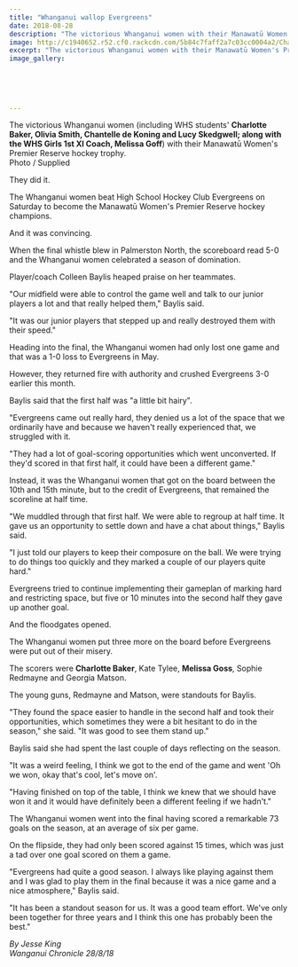 ```yaml
---
title: "Whanganui wallop Evergreens"
date: 2018-08-28
description: "The victorious Whanganui women with their Manawatū Women's Premier Reserve hockey trophy..."
image: http://c1940652.r52.cf0.rackcdn.com/5b84c7faff2a7c03cc0004a2/Charlotte-Bakerbetter350-Chron-28-Aug.gif
excerpt: "The victorious Whanganui women with their Manawatū Women's Premier Reserve hockey trophy."
image_gallery:
    
    
    
    
    
---
```


<p><span>The victorious Whanganui women (including WHS students'&nbsp;<strong>Charlotte Baker, Olivia Smith, Chantelle de Koning and Lucy Skedgwell; along with the WHS Girls 1st XI Coach, Melissa Goff</strong>) with their Manawatū Women's Premier Reserve hockey trophy. <br />Photo / Supplied</span></p>
<p class="element element-paragraph">They did it.</p>
<p class="element element-paragraph">The Whanganui women beat High School Hockey Club Evergreens on Saturday to become the Manawatū Women's Premier Reserve hockey champions.</p>
<p class="element element-paragraph">And it was convincing.</p>
<p class="element element-paragraph">When the final whistle blew in Palmerston North, the scoreboard read 5-0 and the Whanganui women celebrated a season of domination.</p>
<p class="element element-paragraph">Player/coach Colleen Baylis heaped praise on her teammates.</p>
<p class="element element-paragraph">"Our midfield were able to control the game well and talk to our junior players a lot and that really helped them," Baylis said.</p>
<p class="element element-paragraph">"It was our junior players that stepped up and really destroyed them with their speed."</p>
<p class="element element-paragraph">Heading into the final, the Whanganui women had only lost one game and that was a 1-0 loss to Evergreens in May.</p>
<p class="element element-paragraph">However, they returned fire with authority and crushed Evergreens 3-0 earlier this month.</p>
<p class="element element-paragraph">Baylis said that the first half was "a little bit hairy".</p>
<p class="element element-paragraph">"Evergreens came out really hard, they denied us a lot of the space that we ordinarily have and because we haven't really experienced that, we struggled with it.</p>
<p class="element element-paragraph">"They had a lot of goal-scoring opportunities which went unconverted. If they'd scored in that first half, it could have been a different game."</p>
<p class="element element-paragraph">Instead, it was the Whanganui women that got on the board between the 10th and 15th minute, but to the credit of Evergreens, that remained the scoreline at half time.</p>
<p class="element element-paragraph">"We muddled through that first half. We were able to regroup at half time. It gave us an opportunity to settle down and have a chat about things," Baylis said.</p>
<p class="element element-paragraph">"I just told our players to keep their composure on the ball. We were trying to do things too quickly and they marked a couple of our players quite hard."</p>
<p class="element element-paragraph">Evergreens tried to continue implementing their gameplan of marking hard and restricting space, but five or 10 minutes into the second half they gave up another goal.</p>
<p class="element element-paragraph">And the floodgates opened.</p>
<p class="element element-paragraph">The Whanganui women put three more on the board before Evergreens were put out of their misery.</p>
<p class="element element-paragraph">The scorers were <strong>Charlotte Baker</strong>, Kate Tylee, <strong>Melissa Goss</strong>, Sophie Redmayne and Georgia Matson.</p>
<p class="element element-paragraph">The young guns, Redmayne and Matson, were standouts for Baylis.</p>
<p class="element element-paragraph">"They found the space easier to handle in the second half and took their opportunities, which sometimes they were a bit hesitant to do in the season," she said. "It was good to see them stand up."</p>
<p class="element element-paragraph">Baylis said she had spent the last couple of days reflecting on the season.</p>
<p class="element element-paragraph">"It was a weird feeling, I think we got to the end of the game and went 'Oh we won, okay that's cool, let's move on'.</p>
<p class="element element-paragraph">"Having finished on top of the table, I think we knew that we should have won it and it would have definitely been a different feeling if we hadn't."</p>
<p class="element element-paragraph">The Whanganui women went into the final having scored a remarkable 73 goals on the season, at an average of six per game.</p>
<p class="element element-paragraph">On the flipside, they had only been scored against 15 times, which was just a tad over one goal scored on them a game.</p>
<p class="element element-paragraph">"Evergreens had quite a good season. I always like playing against them and I was glad to play them in the final because it was a nice game and a nice atmosphere," Baylis said.</p>
<p class="element element-paragraph">"It has been a standout season for us. It was a good team effort. We've only been together for three years and I think this one has probably been the best."</p>
<p><em>By Jesse King<br />Wanganui Chronicle 28/8/18</em></p>

